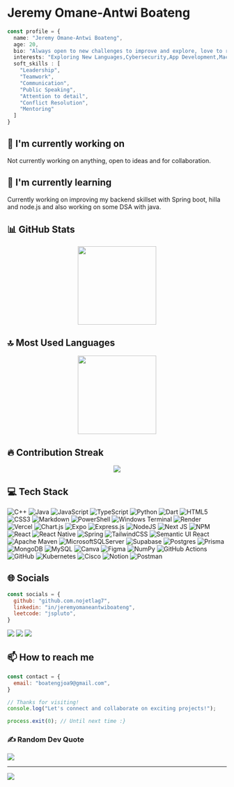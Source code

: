 # Jeremy Omane-Antwi Boateng

```typescript
const profile = {
  name: "Jeremy Omane-Antwi Boateng",
  age: 20,
  bio: "Always open to new challenges to improve and explore, love to read novels, write poetry, playing chess, and occasionally wrestling with bugs for weeks when error messages betray me.\nAlso, I love to watch good films and think everyone else should appreciate art when given the chance to do so.",
  interests: "Exploring New Languages,Cybersecurity,App Development,Machine Learning,Chess",
  soft_skills : [
    "Leadership",
    "Teamwork",
    "Communication",
    "Public Speaking",
    "Attention to detail",
    "Conflict Resolution",
    "Mentoring"
  ]
}
```

## 🔭 I'm currently working on

Not currently working on anything, open to ideas and for collaboration.

## 🌱 I'm currently learning

Currently working on improving my backend skillset with Spring boot, hilla  and node.js and also working on some DSA with java.

## 📊 GitHub Stats

<!-- ⚠️ Important: Replace 'github.com.nojetlag7' with your actual GitHub username in the URL below -->
<div align="center">
  <img height="180em" src="https://github-readme-stats.vercel.app/api?username=nojetlag7&show_icons=true&theme=shasdow_blue&include_all_commits=true&count_private=true"/>
</div>

## 🔝 Most Used Languages

<!-- ⚠️ Important: Replace 'github.com.nojetlag7' with your actual GitHub username in the URL below -->
<div align="center">
  <img height="180em" src="https://github-readme-stats.vercel.app/api/top-langs/?username=nojetlag7&layout=compact&langs_count=10&theme=shadow_blue"/>
</div>

## 🔥 Contribution Streak

<!-- ⚠️ Important: Replace 'github.com.nojetlag7' with your actual GitHub username in the URL below -->
<div align="center">
  <img src="https://github-readme-streak-stats.herokuapp.com/?user=nojetlag7&theme=shadow_blue&hide_border=false" />
</div>

## 💻 Tech Stack

![C++](https://img.shields.io/badge/c++-%2300599C.svg?style=for-the-badge&logo=c%2B%2B&logoColor=white) ![Java](https://img.shields.io/badge/java-%23ED8B00.svg?style=for-the-badge&logo=openjdk&logoColor=white) ![JavaScript](https://img.shields.io/badge/javascript-%23323330.svg?style=for-the-badge&logo=javascript&logoColor=%23F7DF1E) ![TypeScript](https://img.shields.io/badge/typescript-%23007ACC.svg?style=for-the-badge&logo=typescript&logoColor=white) ![Python](https://img.shields.io/badge/python-3670A0?style=for-the-badge&logo=python&logoColor=ffdd54) ![Dart](https://img.shields.io/badge/dart-%230175C2.svg?style=for-the-badge&logo=dart&logoColor=white) ![HTML5](https://img.shields.io/badge/html5-%23E34F26.svg?style=for-the-badge&logo=html5&logoColor=white) ![CSS3](https://img.shields.io/badge/css3-%231572B6.svg?style=for-the-badge&logo=css3&logoColor=white) ![Markdown](https://img.shields.io/badge/markdown-%23000000.svg?style=for-the-badge&logo=markdown&logoColor=white) ![PowerShell](https://img.shields.io/badge/PowerShell-%235391FE.svg?style=for-the-badge&logo=powershell&logoColor=white) ![Windows Terminal](https://img.shields.io/badge/Windows%20Terminal-%234D4D4D.svg?style=for-the-badge&logo=windows-terminal&logoColor=white) ![Render](https://img.shields.io/badge/Render-%46E3B7.svg?style=for-the-badge&logo=render&logoColor=white) ![Vercel](https://img.shields.io/badge/vercel-%23000000.svg?style=for-the-badge&logo=vercel&logoColor=white) ![Chart.js](https://img.shields.io/badge/chart.js-F5788D.svg?style=for-the-badge&logo=chart.js&logoColor=white) ![Expo](https://img.shields.io/badge/expo-1C1E24?style=for-the-badge&logo=expo&logoColor=#D04A37) ![Express.js](https://img.shields.io/badge/express.js-%23404d59.svg?style=for-the-badge&logo=express&logoColor=%2361DAFB) ![NodeJS](https://img.shields.io/badge/node.js-6DA55F?style=for-the-badge&logo=node.js&logoColor=white) ![Next JS](https://img.shields.io/badge/Next-black?style=for-the-badge&logo=next.js&logoColor=white) ![NPM](https://img.shields.io/badge/NPM-%23CB3837.svg?style=for-the-badge&logo=npm&logoColor=white) ![React](https://img.shields.io/badge/react-%2320232a.svg?style=for-the-badge&logo=react&logoColor=%2361DAFB) ![React Native](https://img.shields.io/badge/react_native-%2320232a.svg?style=for-the-badge&logo=react&logoColor=%2361DAFB) ![Spring](https://img.shields.io/badge/spring-%236DB33F.svg?style=for-the-badge&logo=spring&logoColor=white) ![TailwindCSS](https://img.shields.io/badge/tailwindcss-%2338B2AC.svg?style=for-the-badge&logo=tailwind-css&logoColor=white) ![Semantic UI React](https://img.shields.io/badge/Semantic%20UI%20React-%2335BDB2.svg?style=for-the-badge&logo=SemanticUIReact&logoColor=white) ![Apache Maven](https://img.shields.io/badge/Apache%20Maven-C71A36?style=for-the-badge&logo=Apache%20Maven&logoColor=white) ![MicrosoftSQLServer](https://img.shields.io/badge/Microsoft%20SQL%20Server-CC2927?style=for-the-badge&logo=microsoft%20sql%20server&logoColor=white) ![Supabase](https://img.shields.io/badge/Supabase-3ECF8E?style=for-the-badge&logo=supabase&logoColor=white) ![Postgres](https://img.shields.io/badge/postgres-%23316192.svg?style=for-the-badge&logo=postgresql&logoColor=white) ![Prisma](https://img.shields.io/badge/Prisma-3982CE?style=for-the-badge&logo=Prisma&logoColor=white) ![MongoDB](https://img.shields.io/badge/MongoDB-%234ea94b.svg?style=for-the-badge&logo=mongodb&logoColor=white) ![MySQL](https://img.shields.io/badge/mysql-4479A1.svg?style=for-the-badge&logo=mysql&logoColor=white) ![Canva](https://img.shields.io/badge/Canva-%2300C4CC.svg?style=for-the-badge&logo=Canva&logoColor=white) ![Figma](https://img.shields.io/badge/figma-%23F24E1E.svg?style=for-the-badge&logo=figma&logoColor=white) ![NumPy](https://img.shields.io/badge/numpy-%23013243.svg?style=for-the-badge&logo=numpy&logoColor=white) ![GitHub Actions](https://img.shields.io/badge/github%20actions-%232671E5.svg?style=for-the-badge&logo=githubactions&logoColor=white) ![GitHub](https://img.shields.io/badge/github-%23121011.svg?style=for-the-badge&logo=github&logoColor=white) ![Kubernetes](https://img.shields.io/badge/kubernetes-%23326ce5.svg?style=for-the-badge&logo=kubernetes&logoColor=white) ![Cisco](https://img.shields.io/badge/cisco-%23049fd9.svg?style=for-the-badge&logo=cisco&logoColor=black) ![Notion](https://img.shields.io/badge/Notion-%23000000.svg?style=for-the-badge&logo=notion&logoColor=white) ![Postman](https://img.shields.io/badge/Postman-FF6C37?style=for-the-badge&logo=postman&logoColor=white)

## 🌐 Socials

```javascript
const socials = {
  github: "github.com.nojetlag7",
  linkedin: "in/jeremyomaneantwiboateng",
  leetcode: "jspluto",
}
```

<div>
<a href="in/jeremyomaneantwiboateng"><img src="https://img.shields.io/badge/linkedin-%23000000.svg?style=for-the-badge&logo=linkedin&logoColor=white" /></a> <a href="https://github.com.nojetlag7"><img src="https://img.shields.io/badge/github-%23000000.svg?style=for-the-badge&logo=github&logoColor=white" /></a> <a href="https://leetcode.com/jspluto"><img src="https://img.shields.io/badge/leetcode-%23000000.svg?style=for-the-badge&logo=leetcode&logoColor=white" /></a> 
</div>

## 📫 How to reach me

```javascript
const contact = {
  email: "boatengjoa9@gmail.com",
}
```

```typescript
// Thanks for visiting!
console.log("Let's connect and collaborate on exciting projects!");

process.exit(0); // Until next time :}
```

### ✍️ Random Dev Quote
![](https://quotes-github-readme.vercel.app/api?type=horizontal&theme=dark)

---
[![](https://visitcount.itsvg.in/api?id=nojetlag7&icon=2&color=1)](https://visitcount.itsvg.in)

<!-- Proudly created with GPRM ( https://gprm.itsvg.in ) -->
